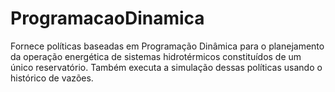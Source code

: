 # ProgramacaoDinamica
Fornece políticas baseadas em Programação Dinâmica para o planejamento da operação energética de sistemas hidrotérmicos constituídos de um único reservatório. Também executa a simulação dessas políticas usando o histórico de vazões.

